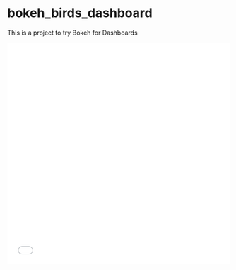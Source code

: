 # bokeh_birds_dashboard
This is a project to try Bokeh for Dashboards

<iframe src="/bird_dashboard.html"
    sandbox="allow-same-origin allow-scripts"
    width="100%"
    height="500"
    scrolling="no"
    seamless="seamless"
    frameborder="0">
</iframe>

